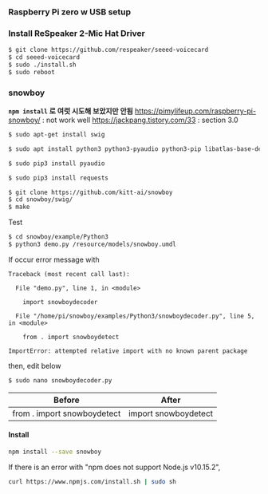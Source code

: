 ### Raspberry Pi zero w USB setup



### Install ReSpeaker 2-Mic Hat Driver

``` bash
$ git clone https://github.com/respeaker/seeed-voicecard
$ cd seeed-voicecard
$ sudo ./install.sh 
$ sudo reboot
```

### snowboy
**`npm install` 로 여럿 시도해 보았지만 안됨**
https://pimylifeup.com/raspberry-pi-snowboy/ : not work well
https://jackpang.tistory.com/33 : section 3.0
``` bash
$ sudo apt-get install swig
```
``` bash
$ sudo apt install python3 python3-pyaudio python3-pip libatlas-base-dev portaudio19-dev
```
``` bash
$ sudo pip3 install pyaudio
```
``` bash
$ sudo pip3 install requests
```
``` bash
$ git clone https://github.com/kitt-ai/snowboy
$ cd snowboy/swig/
$ make
```
Test
``` bash
$ cd snowboy/example/Python3
$ python3 demo.py /resource/models/snowboy.umdl
```
If occur error message with 
```
Traceback (most recent call last):

  File "demo.py", line 1, in <module>

    import snowboydecoder

  File "/home/pi/snowboy/examples/Python3/snowboydecoder.py", line 5, in <module>

    from . import snowboydetect

ImportError: attempted relative import with no known parent package
```
then, edit below
``` bash
$ sudo nano snowboydecoder.py
```
|Before|After|
|-----|-----|
|from . import snowboydetect | import snowboydetect





#### Install
``` bash
npm install --save snowboy
```
If there is an error with "npm does not support Node.js v10.15.2",
``` bash
curl https://www.npmjs.com/install.sh | sudo sh
```

